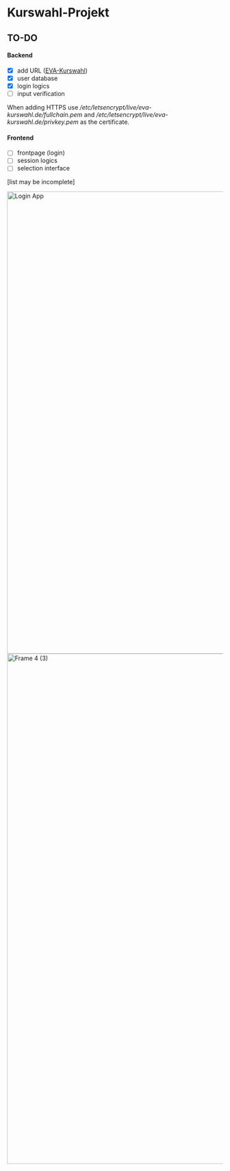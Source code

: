 # Kurswahl-Projekt

## TO-DO

#### Backend

- [x] add URL ([EVA-Kurswahl](http://eva-kurswahl.de/))
- [x] user database
- [x] login logics
- [ ] input verification

When adding HTTPS use */etc/letsencrypt/live/eva-kurswahl.de/fullchain.pem* and */etc/letsencrypt/live/eva-kurswahl.de/privkey.pem* as the certificate.

#### Frontend

- [ ] frontpage (login)
- [ ] session logics
- [ ] selection interface

[list may be incomplete]

<img width="1080" alt="Login App" src="https://user-images.githubusercontent.com/51282810/135918582-856450ac-372e-48be-b717-b22275c36579.png">

<img width="1192" alt="Frame 4 (3)" src="https://user-images.githubusercontent.com/51282810/136038370-607f5389-ca07-4b39-a7e2-186c5458fc40.png">
